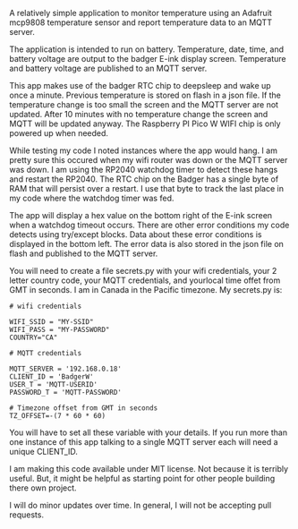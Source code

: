 A relatively simple application to monitor temperature using an Adafruit mcp9808 temperature sensor and report temperature data to an MQTT server.

The application is intended to run on battery.
Temperature, date, time, and battery voltage are output to the badger E-ink display screen.
Temperature and battery voltage are published to an MQTT server.

This app makes use of the badger RTC chip to deepsleep and wake up once a minute.
Previous temperature is stored on flash in a json file.
If the temperature change is too small the screen and the MQTT server are not updated.
After 10 minutes with no temperature change the screen and MQTT will be updated anyway.
The Raspberry PI Pico W WIFI chip is only powered up when needed.

While testing my code I noted instances where the app would hang.
I am pretty sure this occured when my wifi router was down or the MQTT server was down.
I am using the RP2040 watchdog timer to detect these hangs and restart the RP2040.
The RTC chip on the Badger has a single byte of RAM that will persist over a restart.
I use that byte to track the last place in my code where the watchdog timer was fed.

The app will display a hex value on the bottom right of the E-ink screen when a
watchdog timeout occurs.
There are other error conditions my code detects using try/except blocks.
Data about these error conditions is displayed in the bottom left.
The error data is also stored in the json file on flash and published to the MQTT server.

You will need to create a file secrets.py with your wifi credentials, your 2 letter country code,
your MQTT credentials, and yourlocal time offet from GMT in seconds.
I am in Canada in the Pacific timezone.
My secrets.py is:
```
# wifi credentials

WIFI_SSID = "MY-SSID"
WIFI_PASS = "MY-PASSWORD"
COUNTRY="CA"

# MQTT credentials

MQTT_SERVER = '192.168.0.18'
CLIENT_ID = 'BadgerW'
USER_T = 'MQTT-USERID'
PASSWORD_T = 'MQTT-PASSWORD'

# Timezone offset from GMT in seconds
TZ_OFFSET=-(7 * 60 * 60)
```
You will have to set all these variable with your details.
If you run more than one instance of this app talking to a single MQTT server each will need a unique CLIENT_ID.

I am making this code available under MIT license.
Not because it is terribly useful.
But, it might be helpful as starting point for other people building there own project.

I will do minor updates over time.
In general, I will not be accepting pull requests.







